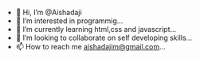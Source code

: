 - 👋 Hi, I’m @Aishadaji
- 👀 I’m interested in programmig...
- 🌱 I’m currently learning html,css and javascript...
- 💞️ I’m looking to collaborate on self developing skills...
- 📫 How to reach me aishadajim@gmail.com...

<!---
Aishadaji/Aishadaji is a ✨ special ✨ repository because its `README.md` (this file) appears on your GitHub profile.
You can click the Preview link to take a look at your changes.
--->
